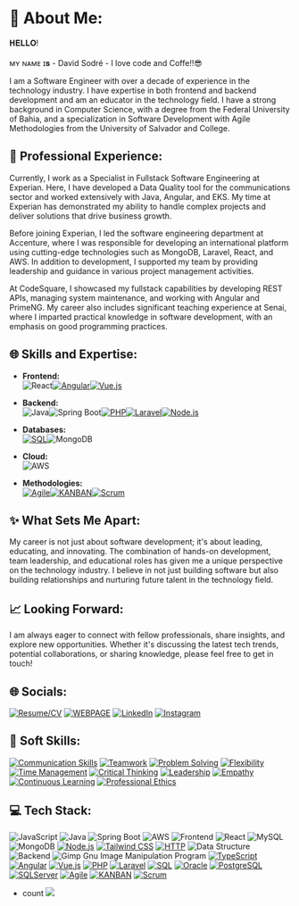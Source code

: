 # 💫 About Me:
 𝐇𝐄𝐋𝐋𝐎!<br><br>ᴍʏ ɴᴀᴍᴇ ɪ𝐬 - David Sodré - I love code and Coffe!!😎

I am a Software Engineer with over a decade of experience in the technology industry. I have expertise in both frontend and backend development and am an educator in the technology field. I have a strong background in Computer Science, with a degree from the Federal University of Bahia, and a specialization in Software Development with Agile Methodologies from the University of Salvador and College.

## 🚀 Professional Experience:
Currently, I work as a Specialist in Fullstack Software Engineering at Experian. Here, I have developed a Data Quality tool for the communications sector and worked extensively with Java, Angular, and EKS. My time at Experian has demonstrated my ability to handle complex projects and deliver solutions that drive business growth.

Before joining Experian, I led the software engineering department at Accenture, where I was responsible for developing an international platform using cutting-edge technologies such as MongoDB, Laravel, React, and AWS. In addition to development, I supported my team by providing leadership and guidance in various project management activities.

At CodeSquare, I showcased my fullstack capabilities by developing REST APIs, managing system maintenance, and working with Angular and PrimeNG. My career also includes significant teaching experience at Senai, where I imparted practical knowledge in software development, with an emphasis on good programming practices.

## 🌐 Skills and Expertise:

- **Frontend:** <br>
 ![React](https://img.shields.io/badge/react-%2320232a.svg?style=for-the-badge&logo=react&logoColor=%2361DAFB)[![Angular](https://img.shields.io/badge/angular-%23DD0031.svg?style=for-the-badge&logo=angular&logoColor=white)](https://angular.io/)[![Vue.js](https://img.shields.io/badge/vue.js-%234FC08D.svg?style=for-the-badge&logo=vue.js&logoColor=white)](https://vuejs.org/)

- **Backend:**<br>
  ![Java](https://img.shields.io/badge/java-%23ED8B00.svg?style=for-the-badge&logo=java&logoColor=white)![Spring Boot](https://img.shields.io/badge/Spring%20Boot-6DB33F?style=for-the-badge&logo=spring-boot&logoColor=white)[![PHP](https://img.shields.io/badge/php-%23777BB4.svg?style=for-the-badge&logo=php&logoColor=white)](https://www.php.net/)[![Laravel](https://img.shields.io/badge/laravel-%23FF2D20.svg?style=for-the-badge&logo=laravel&logoColor=white)](https://laravel.com/)[![Node.js](https://img.shields.io/badge/Node.js-%23339933.svg?style=for-the-badge&logo=node.js&logoColor=white)](https://nodejs.org/)

- **Databases:**<br>
  [![SQL](https://img.shields.io/badge/sql-%2307405e.svg?style=for-the-badge&logo=sql&logoColor=white)](https://www.w3schools.com/sql/)![MongoDB](https://img.shields.io/badge/MongoDB-%234ea94b.svg?style=for-the-badge&logo=mongodb&logoColor=white)

- **Cloud:**<br>
  ![AWS](https://img.shields.io/badge/AWS-%23FF9900.svg?style=for-the-badge&logo=amazon-aws&logoColor=white)

- **Methodologies:**<br>
  [![Agile](https://img.shields.io/badge/agile-%2300C4CC.svg?style=for-the-badge&logo=agile&logoColor=white)](https://agilemanifesto.org/)[![KANBAN](https://img.shields.io/badge/kanban-%23339933.svg?style=for-the-badge&logo=kanban&logoColor=white)](https://www.atlassian.com/agile/kanban)[![Scrum](https://img.shields.io/badge/scrum-%2300C4CC.svg?style=for-the-badge&logo=scrum&logoColor=white)](https://www.scrum.org/)

## ✨ What Sets Me Apart:
My career is not just about software development; it's about leading, educating, and innovating. The combination of hands-on development, team leadership, and educational roles has given me a unique perspective on the technology industry. I believe in not just building software but also building relationships and nurturing future talent in the technology field.

## 📈 Looking Forward:
I am always eager to connect with fellow professionals, share insights, and explore new opportunities. Whether it's discussing the latest tech trends, potential collaborations, or sharing knowledge, please feel free to get in touch!

## 🌐 Socials:

[![Resume/CV](https://img.shields.io/badge/RESUME-CV-red?style=for-the-badge&logo=resume&logoColor=white)](https://www.davidsodre.com.br/#about) 
[![WEBPAGE](https://img.shields.io/badge/-HOMEPAGE-blue?style=for-the-badge&logo=codechef&logoColor=white)](https://www.davidsodre.com.br) 
[![LinkedIn](https://img.shields.io/badge/LINKEDIN-%230077B5.svg?style=for-the-badge&logo=LinkedIn&logoColor=white)](https://www.linkedin.com/in/davidsodrelins/)
[![Instagram](https://img.shields.io/badge/INSTAGRAM-%23E4405F.svg?style=for-the-badge&logo=Instagram&logoColor=white)](https://www.instagram.com/davidsodrelins/)

## 💼 Soft Skills:

[![Communication Skills](https://img.shields.io/badge/Communication%20Skills-%2300C4CC.svg?style=for-the-badge&logoColor=white&color=blueviolet)](https://en.wikipedia.org/wiki/Communication_skills)
[![Teamwork](https://img.shields.io/badge/Teamwork-%2300C4CC.svg?style=for-the-badge&logoColor=white&color=green)](https://en.wikipedia.org/wiki/Teamwork)
[![Problem Solving](https://img.shields.io/badge/Problem%20Solving-%2300C4CC.svg?style=for-the-badge&logoColor=white&color=blue)](https://en.wikipedia.org/wiki/Problem_solving)
[![Flexibility](https://img.shields.io/badge/Flexibility-%2300C4CC.svg?style=for-the-badge&logoColor=white&color=darkorange)](https://en.wikipedia.org/wiki/Flexibility)
[![Time Management](https://img.shields.io/badge/Time%20Management-%2300C4CC.svg?style=for-the-badge&logoColor=white&color=forestgreen)](https://en.wikipedia.org/wiki/Time_management)
[![Critical Thinking](https://img.shields.io/badge/Critical%20Thinking-%2300C4CC.svg?style=for-the-badge&logoColor=white&color=indigo)](https://en.wikipedia.org/wiki/Critical_thinking)
[![Leadership](https://img.shields.io/badge/Leadership-%2300C4CC.svg?style=for-the-badge&logoColor=white&color=darkred)](https://en.wikipedia.org/wiki/Leadership)
[![Empathy](https://img.shields.io/badge/Empathy-%2300C4CC.svg?style=for-the-badge&logoColor=white&color=slategray)](https://en.wikipedia.org/wiki/Empathy)
[![Continuous Learning](https://img.shields.io/badge/Continuous%20Learning-%2300C4CC.svg?style=for-the-badge&logoColor=white&color=tomato)](https://en.wikipedia.org/wiki/Lifelong_learning)
[![Professional Ethics](https://img.shields.io/badge/Professional%20Ethics-%2300C4CC.svg?style=for-the-badge&logoColor=white&color=gold)](https://en.wikipedia.org/wiki/Professional_ethics)


## 💻 Tech Stack:
![JavaScript](https://img.shields.io/badge/javascript-%23323330.svg?style=for-the-badge&logo=javascript&logoColor=%23F7DF1E)
![Java](https://img.shields.io/badge/java-%23ED8B00.svg?style=for-the-badge&logo=java&logoColor=white)
![Spring Boot](https://img.shields.io/badge/Spring%20Boot-6DB33F?style=for-the-badge&logo=spring-boot&logoColor=white)
![AWS](https://img.shields.io/badge/AWS-%23FF9900.svg?style=for-the-badge&logo=amazon-aws&logoColor=white)
![Frontend](https://img.shields.io/badge/Frontend-%23563D7C.svg?style=for-the-badge&logo=bootstrap&logoColor=white)
![React](https://img.shields.io/badge/react-%2320232a.svg?style=for-the-badge&logo=react&logoColor=%2361DAFB)
![MySQL](https://img.shields.io/badge/mysql-%2300f.svg?style=for-the-badge&logo=mysql&logoColor=white)
![MongoDB](https://img.shields.io/badge/MongoDB-%234ea94b.svg?style=for-the-badge&logo=mongodb&logoColor=white)
[![Node.js](https://img.shields.io/badge/Node.js-%23339933.svg?style=for-the-badge&logo=node.js&logoColor=white)](https://nodejs.org/)
[![Tailwind CSS](https://img.shields.io/badge/Tailwind%20CSS-%231a202c.svg?style=for-the-badge&logo=tailwind-css&logoColor=white)](https://tailwindcss.com/)
[![HTTP](https://img.shields.io/badge/HTTP-%23000000.svg?style=for-the-badge&logo=http&logoColor=white)](https://developer.mozilla.org/en-US/docs/Web/HTTP)
![Data Structure](https://img.shields.io/badge/Adobe%20Premiere%20Pro-9999FF.svg?style=for-the-badge&logo=Adobe%20Premiere%20Pro&logoColor=white)
![Backend](https://img.shields.io/badge/Backend-%2300C4CC.svg?style=for-the-badge&logo=Canva&logoColor=white)
![Gimp Gnu Image Manipulation Program](https://img.shields.io/badge/Gimp-657D8B?style=for-the-badge&logo=gimp&logoColor=FFFFFF)
[![TypeScript](https://img.shields.io/badge/typescript-%23007ACC.svg?style=for-the-badge&logo=typescript&logoColor=white)](https://www.typescriptlang.org/)
[![Angular](https://img.shields.io/badge/angular-%23DD0031.svg?style=for-the-badge&logo=angular&logoColor=white)](https://angular.io/)
[![Vue.js](https://img.shields.io/badge/vue.js-%234FC08D.svg?style=for-the-badge&logo=vue.js&logoColor=white)](https://vuejs.org/)
[![PHP](https://img.shields.io/badge/php-%23777BB4.svg?style=for-the-badge&logo=php&logoColor=white)](https://www.php.net/)
[![Laravel](https://img.shields.io/badge/laravel-%23FF2D20.svg?style=for-the-badge&logo=laravel&logoColor=white)](https://laravel.com/)
[![SQL](https://img.shields.io/badge/sql-%2307405e.svg?style=for-the-badge&logo=sql&logoColor=white)](https://www.w3schools.com/sql/)
[![Oracle](https://img.shields.io/badge/oracle-%23F00000.svg?style=for-the-badge&logo=oracle&logoColor=white)](https://www.oracle.com/database/)
[![PostgreSQL](https://img.shields.io/badge/postgresql-%23336791.svg?style=for-the-badge&logo=postgresql&logoColor=white)](https://www.postgresql.org/)
[![SQLServer](https://img.shields.io/badge/sqlserver-%23CC2927.svg?style=for-the-badge&logo=microsoft-sql-server&logoColor=white)](https://www.microsoft.com/en-us/sql-server)
[![Agile](https://img.shields.io/badge/agile-%2300C4CC.svg?style=for-the-badge&logo=agile&logoColor=white)](https://agilemanifesto.org/)
[![KANBAN](https://img.shields.io/badge/kanban-%23339933.svg?style=for-the-badge&logo=kanban&logoColor=white)](https://www.atlassian.com/agile/kanban)
[![Scrum](https://img.shields.io/badge/scrum-%2300C4CC.svg?style=for-the-badge&logo=scrum&logoColor=white)](https://www.scrum.org/)
- count
[![](https://visitcount.itsvg.in/api?id=davidsodrelins&label=Profile%20Views&icon=2&pretty=false)](https://visitcount.itsvg.in)
